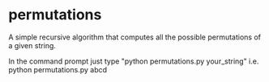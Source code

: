 # permutations

A simple recursive algorithm that computes all the possible permutations of a given string.

In the command prompt just type "python permutations.py your_string" i.e. python permutations.py abcd


